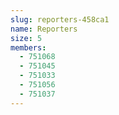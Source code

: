 ```yaml
---
slug: reporters-458ca1
name: Reporters
size: 5
members:
  - 751068
  - 751045
  - 751033
  - 751056
  - 751037
---
```

